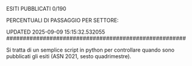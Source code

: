 ESITI PUBBLICATI 0/190 

PERCENTUALI DI PASSAGGIO PER SETTORE:

UPDATED 2025-09-09 15:15:32.532055
###################################################### 

Si tratta di un semplice script in python per controllare quando sono pubblicati gli esiti (ASN 2021, sesto quadrimestre).

